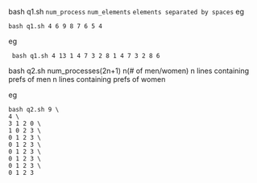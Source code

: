 bash q1.sh `num_process` `num_elements` `elements separated by spaces`
eg 
```shell script
bash q1.sh 4 6 9 8 7 6 5 4 
```
eg
```shell script
 bash q1.sh 4 13 1 4 7 3 2 8 1 4 7 3 2 8 6
```


bash q2.sh num_processes(2n+1)
n(# of men/women)
n lines containing prefs of men
n lines containing prefs of women

eg
```shell script
bash q2.sh 9 \
4 \
3 1 2 0 \
1 0 2 3 \
0 1 2 3 \
0 1 2 3 \
0 1 2 3 \
0 1 2 3 \
0 1 2 3 \
0 1 2 3 
```

